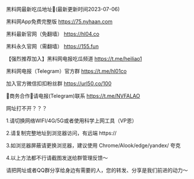 黑料网最新吃瓜地址👋(最新更新时间2023-07-06)

黑料网App免费完整版 https://75.nyhaan.com

黑料最新官网（免翻墙） https://hl04.co

黑料永久官网（需翻墙） https://155.fun

【强烈推荐加入】黑料网电报吃瓜频道 https://t.me/heiliao1

黑料网电报（Telegram）官方群 https://t.me/hl01co

加入官方微信扣扣粉丝群 https://url50.co/100

🤝商务合作🤝请电报(Telegram)联系 https://t.me/NVFALAO

网址打不开？？？

1.请切换网络WIFI/4G/5G或者使用科学上网工具（VP恩）

2.请复制完整地址到浏览器访问，有远端 https://

3.如浏览器屏蔽请更换浏览器，建议使用 Chrome/Alook/edge/yandex/ 夸克

4.以上方法都不行请截图发送给群管理反馈～

请把网址或者QQ群分享给身边有需要的人，您的转发、分享是我们前进的动力～
